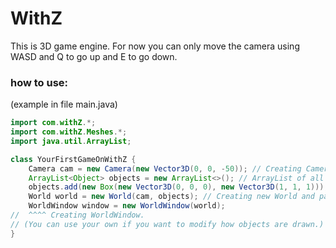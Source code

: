 # WithZ
This is 3D game engine.
For now you can only move the camera using WASD and Q to go up and E to go down.
### how to use:
(example in file main.java)
```java
import com.withZ.*;
import com.withZ.Meshes.*;
import java.util.ArrayList;

class YourFirstGameOnWithZ {
    Camera cam = new Camera(new Vector3D(0, 0, -50)); // Creating Camera and setting it's position
    ArrayList<Object> objects = new ArrayList<>(); // ArrayList of all objects
    objects.add(new Box(new Vector3D(0, 0, 0), new Vector3D(1, 1, 1))); // Creating Box Mesh.
    World world = new World(cam, objects); // Creating new World and passing to it camera and objects list.
    WorldWindow window = new WorldWindow(world);
//  ^^^^ Creating WorldWindow. 
// (You can use your own if you want to modify how objects are drawn.)
}
```
